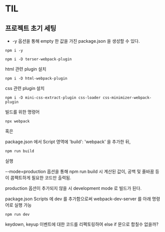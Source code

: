 # TIL
## 프로젝트 초기 세팅
- -y 옵션을 통해 empty 한 값을 가진 package.json 을 생성할 수 있다.
```
npm i -y
```

```
npm i -D terser-webpack-plugin
```

html 관련 plugin 설치
```
npm i -D html-webpack-plugin
```

css 관련 plugin 설치
```
npm i -D mini-css-extract-plugin css-loader css-minimizer-webpack-plugin
```

빌드를 위한 명령어
```
npx webpack
```
혹은

package.json 에서 Script 영역에 'build': 'webpack' 을 추가한 뒤,
```
npm run build
```
실행


--mode=production 옵션을 통해 npm run build 시 계산된 값이, 공백 및 줄바꿈 등이 콤팩트하게 필요한 코드만 출력됨.

production 옵션이 추가되지 않을 시 development mode 로 빌드가 된다.

package.json Scripts 에 dev 를 추가함으로써 webpack-dev-server 를 아래 명령어로 실행 가능
```
npm run dev
```


keydown, keyup 이벤트에 대한 코드를 리펙토링하여 else if 문으로 합칠수 없을까?